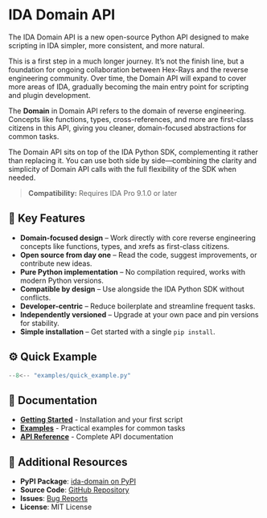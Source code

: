 # IDA Domain API

The IDA Domain API is a new open-source Python API designed to make scripting in IDA simpler, more consistent, and more natural.

This is a first step in a much longer journey. It’s not the finish line, but a foundation for ongoing collaboration between Hex-Rays and the reverse engineering community. Over time, the Domain API will expand to cover more areas of IDA, gradually becoming the main entry point for scripting and plugin development.

The **Domain** in Domain API refers to the domain of reverse engineering. Concepts like functions, types, cross-references, and more are first-class citizens in this API, giving you cleaner, domain-focused abstractions for common tasks.

The Domain API sits on top of the IDA Python SDK, complementing it rather than replacing it. You can use both side by side—combining the clarity and simplicity of Domain API calls with the full flexibility of the SDK when needed.

> **Compatibility:** Requires IDA Pro 9.1.0 or later

## 🚀 Key Features

- **Domain-focused design** – Work directly with core reverse engineering concepts like functions, types, and xrefs as first-class citizens.  
- **Open source from day one** – Read the code, suggest improvements, or contribute new ideas.  
- **Pure Python implementation** – No compilation required, works with modern Python versions.  
- **Compatible by design** – Use alongside the IDA Python SDK without conflicts.  
- **Developer-centric** – Reduce boilerplate and streamline frequent tasks.  
- **Independently versioned** – Upgrade at your own pace and pin versions for stability.  
- **Simple installation** – Get started with a single `pip install`.  

## ⚙️ Quick Example

```python
--8<-- "examples/quick_example.py"
```

## 📖 Documentation

- **[Getting Started](getting_started.md)** - Installation and your first script
- **[Examples](examples.md)** - Practical examples for common tasks
- **[API Reference](usage.md)** - Complete API documentation

## 🔗 Additional Resources

- **PyPI Package**: [ida-domain on PyPI](https://pypi.org/project/ida-domain/)
- **Source Code**: [GitHub Repository](https://github.com/HexRaysSA/ida-domain)
- **Issues**: [Bug Reports](https://github.com/HexRaysSA/ida-domain/issues)
- **License**: MIT License
